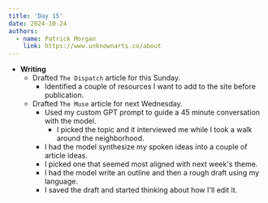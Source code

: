 ```yaml
---
title: 'Day 15'
date: 2024-10-24
authors:
  - name: Patrick Morgan
    link: https://www.unknownarts.co/about
---
```


- __Writing__
	- Drafted `The Dispatch` article for this Sunday. 
		- Identified a couple of resources I want to add to the site before publication.
	- Drafted `The Muse` article for next Wednesday.
		- Used my custom GPT prompt to guide a 45 minute conversation with the model. 
			- I picked the topic and it interviewed me while I took a walk around the neighborhood.
		- I had the model synthesize my spoken ideas into a couple of article ideas.
		- I picked one that seemed most aligned with next week's theme.
		- I had the model write an outline and then a rough draft using my language.
		- I saved the draft and started thinking about how I'll edit it.
